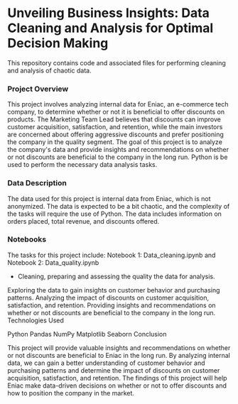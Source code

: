 # Unveiling Business Insights: Data Cleaning and Analysis for Optimal Decision Making

This repository contains code and associated files for performing cleaning and analysis of chaotic data.

### Project Overview

This project involves analyzing internal data for Eniac, an e-commerce tech company, to determine whether or not it is beneficial to offer discounts on products. The Marketing Team Lead believes that discounts can improve customer acquisition, satisfaction, and retention, while the main investors are concerned about offering aggressive discounts and prefer positioning the company in the quality segment.
The goal of this project is to analyze the company's data and provide insights and recommendations on whether or not discounts are beneficial to the company in the long run. Python is be used to perform the necessary data analysis tasks.

### Data Description

The data used for this project is internal data from Eniac, which is not anonymized. The data is expected to be a bit chaotic, and the complexity of the tasks will require the use of Python. The data includes information on orders placed, total revenue, and discounts offered.

### Notebooks

The tasks for this project include:
Notebook 1: Data_cleaning.ipynb and Notebook 2: Data_quality.ipynb
* Cleaning, preparing and assessing the quality the data for analysis.

Exploring the data to gain insights on customer behavior and purchasing patterns.
Analyzing the impact of discounts on customer acquisition, satisfaction, and retention.
Providing insights and recommendations on whether or not discounts are beneficial to the company in the long run.
Technologies Used

Python
Pandas
NumPy
Matplotlib
Seaborn
Conclusion

This project will provide valuable insights and recommendations on whether or not discounts are beneficial to Eniac in the long run. By analyzing internal data, we can gain a better understanding of customer behavior and purchasing patterns and determine the impact of discounts on customer acquisition, satisfaction, and retention. The findings of this project will help Eniac make data-driven decisions on whether or not to offer discounts and how to position the company in the market.


